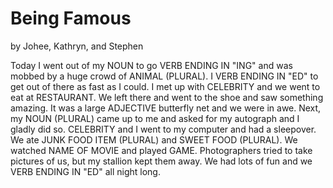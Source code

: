 # Being Famous
by Johee, Kathryn, and Stephen

Today I went out of my NOUN to go VERB ENDING IN "ING" and was mobbed by a huge crowd of ANIMAL (PLURAL).
I VERB ENDING IN "ED" to get out of there as fast as I could.
I met up with CELEBRITY and we went to eat at RESTAURANT.
We left there and went to the shoe and saw something amazing.
It was a large ADJECTIVE butterfly net and we were in awe.
Next, my NOUN (PLURAL) came up to me and asked for my autograph and I gladly did so.
CELEBRITY and I went to my computer and had a sleepover.
We ate JUNK FOOD ITEM (PLURAL) and SWEET FOOD (PLURAL).
We watched NAME OF MOVIE and played GAME.
Photographers tried to take pictures of us, but my stallion kept them away.
We had lots of fun and we VERB ENDING IN "ED" all night long.

